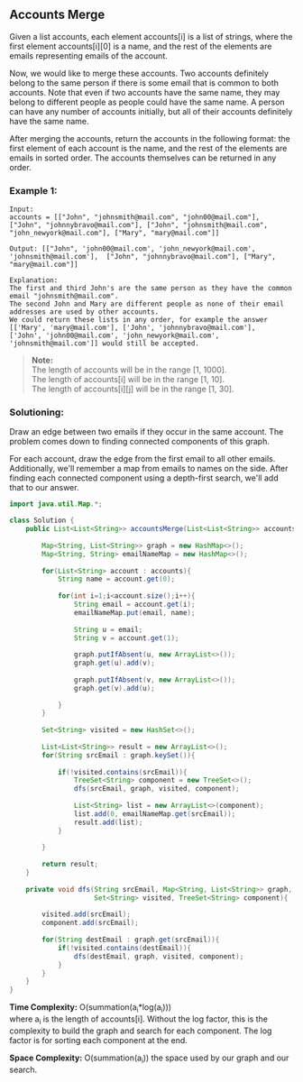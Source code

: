 ## Accounts Merge

Given a list accounts, each element accounts[i] is a list of strings, where the first element accounts[i][0] is a name, and the rest of the elements are emails representing emails of the account.

Now, we would like to merge these accounts. Two accounts definitely belong to the same person if there is some email that is common to both accounts. Note that even if two accounts have the same name, they may belong to different people as people could have the same name. A person can have any number of accounts initially, but all of their accounts definitely have the same name.

After merging the accounts, return the accounts in the following format: the first element of each account is the name, and the rest of the elements are emails in sorted order. The accounts themselves can be returned in any order.  


### Example 1:
```
Input: 
accounts = [["John", "johnsmith@mail.com", "john00@mail.com"], ["John", "johnnybravo@mail.com"], ["John", "johnsmith@mail.com", "john_newyork@mail.com"], ["Mary", "mary@mail.com"]]

Output: [["John", 'john00@mail.com', 'john_newyork@mail.com', 'johnsmith@mail.com'],  ["John", "johnnybravo@mail.com"], ["Mary", "mary@mail.com"]]

Explanation: 
The first and third John's are the same person as they have the common email "johnsmith@mail.com".
The second John and Mary are different people as none of their email addresses are used by other accounts.
We could return these lists in any order, for example the answer [['Mary', 'mary@mail.com'], ['John', 'johnnybravo@mail.com'], 
['John', 'john00@mail.com', 'john_newyork@mail.com', 'johnsmith@mail.com']] would still be accepted.
```

> **Note:**  
> The length of accounts will be in the range [1, 1000].  
> The length of accounts[i] will be in the range [1, 10].  
> The length of accounts[i][j] will be in the range [1, 30].  

 ### Solutioning:

Draw an edge between two emails if they occur in the same account. The problem comes down to finding connected components of this graph.  

For each account, draw the edge from the first email to all other emails. Additionally, we'll remember a map from emails to names on the side. After finding each connected component using a depth-first search, we'll add that to our answer.


```java
import java.util.Map.*;

class Solution {
    public List<List<String>> accountsMerge(List<List<String>> accounts) {
        
        Map<String, List<String>> graph = new HashMap<>();
        Map<String, String> emailNameMap = new HashMap<>();
                
        for(List<String> account : accounts){
            String name = account.get(0);
            
            for(int i=1;i<account.size();i++){
                String email = account.get(i);
                emailNameMap.put(email, name);
                
                String u = email;
                String v = account.get(1);
    
                graph.putIfAbsent(u, new ArrayList<>());
                graph.get(u).add(v);
                
                graph.putIfAbsent(v, new ArrayList<>());
                graph.get(v).add(u);
                
            }   
        }
        
        Set<String> visited = new HashSet<>();
        
        List<List<String>> result = new ArrayList<>();
        for(String srcEmail : graph.keySet()){
            
            if(!visited.contains(srcEmail)){
                TreeSet<String> component = new TreeSet<>();
                dfs(srcEmail, graph, visited, component);
                
                List<String> list = new ArrayList<>(component);
                list.add(0, emailNameMap.get(srcEmail));
                result.add(list);
            }
            
        }
        
        return result;
    }
    
    private void dfs(String srcEmail, Map<String, List<String>> graph, 
                     Set<String> visited, TreeSet<String> component){
        
        visited.add(srcEmail);
        component.add(srcEmail);
        
        for(String destEmail : graph.get(srcEmail)){
            if(!visited.contains(destEmail)){
                dfs(destEmail, graph, visited, component);
            }
        }
    }
}
```  
**Time Complexity:** O(summation(a<sub>i</sub>*log(a<sub>i</sub>)))   
where a<sub>i</sub> is the length of accounts[i]. Without the log factor, this is the complexity to build the graph and search for each component. The log factor is for sorting each component at the end.  
  
**Space Complexity:** O(summation(a<sub>i</sub>)) the space used by our graph and our search.

